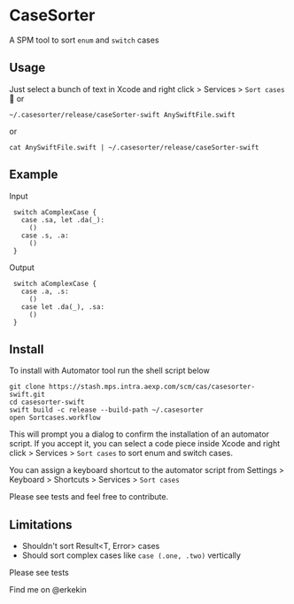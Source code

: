 # CaseSorter

A SPM tool to sort `enum` and `switch` cases

## Usage

Just select a bunch of text in Xcode and right click > Services > `Sort cases` 🎊
or
```
~/.casesorter/release/caseSorter-swift AnySwiftFile.swift
```
or
```
cat AnySwiftFile.swift | ~/.casesorter/release/caseSorter-swift
```
## Example

Input
```
 switch aComplexCase {
   case .sa, let .da(_):
     ()
   case .s, .a:
     ()
 }
``` 

Output

```
 switch aComplexCase {
   case .a, .s:
     ()
   case let .da(_), .sa:
     ()
 }
```
## Install
To install with Automator tool run the shell script below
```
git clone https://stash.mps.intra.aexp.com/scm/cas/casesorter-swift.git
cd casesorter-swift
swift build -c release --build-path ~/.casesorter
open Sortcases.workflow
```
This will prompt you a dialog to confirm the installation of an automator script. If you accept it, you can select a code piece inside Xcode and right click > Services > `Sort cases`  to sort enum and switch cases.

You can assign a keyboard shortcut to the automator script from Settings > Keyboard > Shortcuts > Services >  `Sort cases` 

Please see tests and feel free to contribute.

## Limitations
* Shouldn't sort Result<T, Error> cases
* Should sort complex cases like `case (.one, .two)` vertically

Please see tests

Find me on @erkekin
